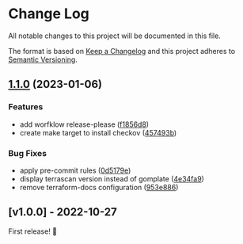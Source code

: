 # Change Log

All notable changes to this project will be documented in this file.

The format is based on [Keep a Changelog](http://keepachangelog.com/)
and this project adheres to [Semantic Versioning](http://semver.org/).

## [1.1.0](https://github.com/awslabs/aws-code-habits/compare/v1.0.0...v1.1.0) (2023-01-06)


### Features

* add worfklow release-please ([f1856d8](https://github.com/awslabs/aws-code-habits/commit/f1856d8f185247ff3c0b60a8c20d74ebd7db62b7))
* create make target to install checkov ([457493b](https://github.com/awslabs/aws-code-habits/commit/457493b6c92cda0d51fab88eb5b4bfef49529cbe))


### Bug Fixes

* apply pre-commit rules ([0d5179e](https://github.com/awslabs/aws-code-habits/commit/0d5179ea3ed4ba6b03c29aeb0188915ac7d7df95))
* display terrascan version instead of gomplate ([4e34fa9](https://github.com/awslabs/aws-code-habits/commit/4e34fa9adb5818abcb69587ea63674577b4e7823))
* remove terraform-docs configuration ([953e886](https://github.com/awslabs/aws-code-habits/commit/953e8868f4c30093ff6abe2151fab6c83a63f293))

## [v1.0.0] - 2022-10-27

First release! 🚀
